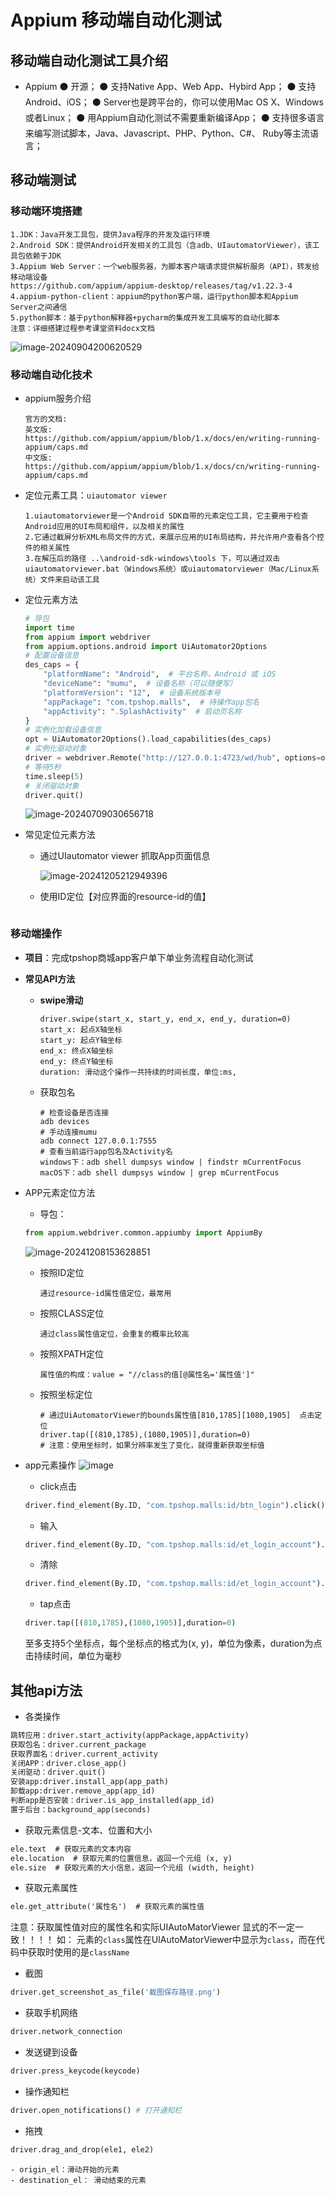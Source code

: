 # Appium 移动端自动化测试

## 移动端自动化测试工具介绍
- Appium
    ⚫ 开源；
    ⚫ 支持Native App、Web App、Hybird App；
    ⚫ 支持Android、iOS；
    ⚫ Server也是跨平台的，你可以使用Mac OS X、Windows或者Linux；
    ⚫ 用Appium自动化测试不需要重新编译App；
    ⚫ 支持很多语言来编写测试脚本，Java、Javascript、PHP、Python、C#、
    Ruby等主流语言；


## 移动端测试

### 移动端环境搭建

```yacas
1.JDK：Java开发工具包，提供Java程序的开发及运行环境
2.Android SDK：提供Android开发相关的工具包（含adb、UIautomatorViewer），该工具包依赖于JDK
3.Appium Web Server：一个web服务器，为脚本客户端请求提供解析服务（API），转发给移动端设备
https://github.com/appium/appium-desktop/releases/tag/v1.22.3-4
4.appium-python-client：appium的python客户端，运行python脚本和Appium Server之间通信
5.python脚本：基于python解释器+pycharm的集成开发工具编写的自动化脚本
注意：详细搭建过程参考课堂资料docx文档
```

![image-20240904200620529](img/image-20240904200620529.png)

### 移动端自动化技术

- appium服务介绍

  ```yacas
  官方的文档:
  英文版:
  https://github.com/appium/appium/blob/1.x/docs/en/writing-running-appium/caps.md
  中文版:
  https://github.com/appium/appium/blob/1.x/docs/cn/writing-running-appium/caps.md
  ```

- 定位元素工具：`uiautomator viewer`

  ```yacas
  1.uiautomatorviewer是一个Android SDK自带的元素定位工具，它主要用于检查Android应用的UI布局和组件，以及相关的属性
  2.它通过截屏分析XML布局文件的方式，来展示应用的UI布局结构，并允许用户查看各个控件的相关属性
  3.在解压后的路径 ..\android-sdk-windows\tools 下，可以通过双击uiautomatorviewer.bat（Windows系统）或uiautomatorviewer（Mac/Linux系统）文件来启动该工具
  ```

  

- 定位元素方法

  ```python
  # 导包
  import time
  from appium import webdriver
  from appium.options.android import UiAutomator2Options
  # 配置设备信息
  des_caps = {
      "platformName": "Android",  # 平台名称，Android 或 iOS
      "deviceName": "mumu",  # 设备名称（可以随便写）
      "platformVersion": "12",  # 设备系统版本号
      "appPackage": "com.tpshop.malls",  # 待操作app包名
      "appActivity": ".SplashActivity"  # 启动页名称
  }
  # 实例化加载设备信息
  opt = UiAutomator2Options().load_capabilities(des_caps)
  # 实例化驱动对象
  driver = webdriver.Remote("http://127.0.0.1:4723/wd/hub", options=opt)
  # 等待5秒
  time.sleep(5)
  # 关闭驱动对象
  driver.quit()
  
  ```

  ![image-20240709030656718](img/image-20240709030656718.png)

- 常见定位元素方法

  - 通过UIautomator viewer 抓取App页面信息

    ![image-20241205212949396](img/image-20241205212949396.png)

  - 使用ID定位【对应界面的resource-id的值】

    ```python
    ```

    

### 移动端操作

- **项目**：完成tpshop商城app客户单下单业务流程自动化测试

- **常见API方法**

  - **swipe滑动**

    ```yacas
    driver.swipe(start_x, start_y, end_x, end_y, duration=0)
    start_x: 起点X轴坐标 
    start_y: 起点Y轴坐标 
    end_x: 终点X轴坐标 
    end_y: 终点Y轴坐标
    duration: 滑动这个操作一共持续的时间长度，单位:ms, 
    ```

  - 获取包名

    ```yacas
    # 检查设备是否连接
    adb devices
    # 手动连接mumu
    adb connect 127.0.0.1:7555
    # 查看当前运行app包名及Activity名
    windows下：adb shell dumpsys window | findstr mCurrentFocus
    macOS下：adb shell dumpsys window | grep mCurrentFocus
    ```


- APP元素定位方法

    - 导包：
    ```python
    from appium.webdriver.common.appiumby import AppiumBy
    ```
  ![image-20241208153628851](img/image-20241208153628851.png)

  - 按照ID定位

    ```yacas
    通过resource-id属性值定位，最常用
    ```

  - 按照CLASS定位

    ```yacas
    通过class属性值定位，会重复的概率比较高
    ```

  - 按照XPATH定位

    ```yacas
    属性值的构成：value = "//class的值[@属性名='属性值']"
    ```

  - 按照坐标定位

    ```yacas
    # 通过UiAutomatorViewer的bounds属性值[810,1785][1080,1905]  点击定位
    driver.tap([(810,1785),(1080,1905)],duration=0)
    # 注意：使用坐标时，如果分辨率发生了变化，就得重新获取坐标值
    ```
- app元素操作
![image](img/image.png)
    - click点击
    ```python
    driver.find_element(By.ID, "com.tpshop.malls:id/btn_login").click()
    ```
    - 输入
    ```python
    driver.find_element(By.ID, "com.tpshop.malls:id/et_login_account").send_keys("13000000000")
    ```
    - 清除
    ```python
    driver.find_element(By.ID, "com.tpshop.malls:id/et_login_account").clear()
    ```
    - tap点击
    ```python
    driver.tap([(810,1785),(1080,1905)],duration=0)
    ```
    至多支持5个坐标点，每个坐标点的格式为(x, y)，单位为像素，duration为点击持续时间，单位为毫秒


## 其他api方法
- 各类操作
```markdown
跳转应用：driver.start_activity(appPackage,appActivity)
获取包名：driver.current_package
获取界面名：driver.current_activity
关闭APP：driver.close_app()
关闭驱动：driver.quit()
安装app:driver.install_app(app_path)
卸载app:driver.remove_app(app_id)
判断app是否安装：driver.is_app_installed(app_id)
置于后台：background_app(seconds)
```
- 获取元素信息-文本、位置和大小
```markdown
ele.text  # 获取元素的文本内容
ele.location  # 获取元素的位置信息，返回一个元组 (x, y)
ele.size  # 获取元素的大小信息，返回一个元组 (width, height)
```
- 获取元素属性
```markdown
ele.get_attribute('属性名')  # 获取元素的属性值
```
注意：获取属性值对应的属性名和实际UIAutoMatorViewer
 显式的不一定一致！！！！
 如：
 元素的`class`属性在UIAutoMatorViewer中显示为`class`，而在代码中获取时使用的是`className`

- 截图
```python
driver.get_screenshot_as_file('截图保存路径.png')
```
- 获取手机网络
```python
driver.network_connection
```
- 发送键到设备
```python
driver.press_keycode(keycode)
```
- 操作通知栏
```python
driver.open_notifications() # 打开通知栏
```
- 拖拽
```python
driver.drag_and_drop(ele1, ele2)
```
    - origin_el：滑动开始的元素
    - destination_el： 滑动结束的元素


